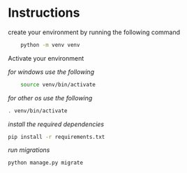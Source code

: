 <h1>Instructions</h1>

<p>create your environment by running the following command</p>


```bash
    python -m venv venv
```
<p>Activate your environment</p>


<i>for windows use the following</i>
```bash
    source venv/bin/activate
```


<i>for other os use the following</i>
```bash
. venv/bin/activate
```


<i>install the required dependencies</i>
```bash
pip install -r requirements.txt
```


<i>run migrations</i>
```bash
python manage.py migrate
```

